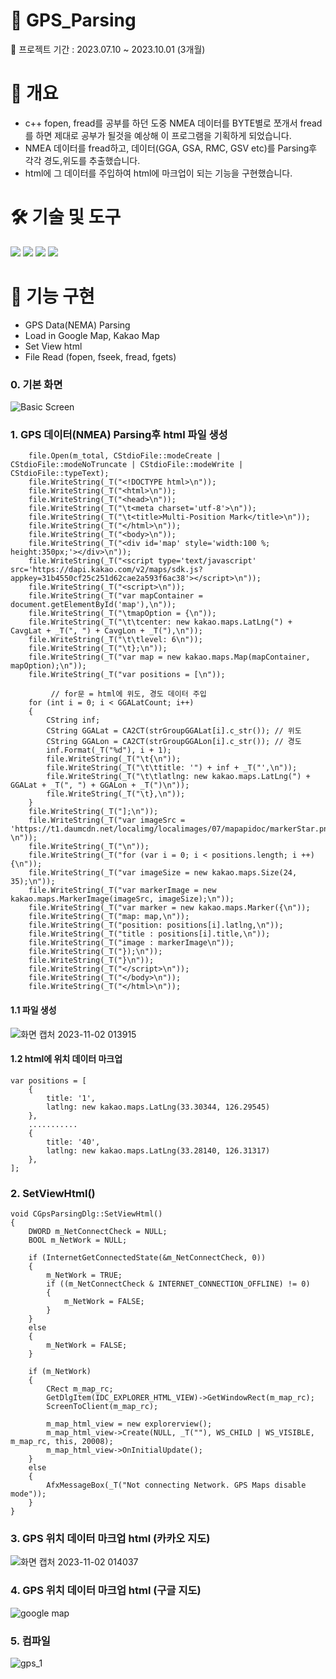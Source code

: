 # 📛 GPS_Parsing

📍 프로젝트 기간 : 2023.07.10 ~ 2023.10.01 (3개월)

# 📌 개요
 - c++ fopen, fread를 공부를 하던 도중 NMEA 데이터를 BYTE별로 쪼개서 fread를 하면 제대로 공부가 될것을 예상해 이 프로그램을 기획하게 되었습니다.
- NMEA 데이터를 fread하고, 데이터(GGA, GSA, RMC, GSV etc)를 Parsing후 각각 경도,위도를 추출했습니다.
- html에 그 데이터를 주입하여 html에 마크업이 되는 기능을 구현했습니다.

# 🛠️ 기술 및 도구
<img src="https://img.shields.io/badge/C++-00599C?style=flat-square&logo=C Sharp&logoColor=white"/> <img src="https://img.shields.io/badge/MFC-239120?style=flat-square&logo=MFC&logoColor=white"/> <img src="https://img.shields.io/badge/html-E34F26?style=flat-square&logo=HTML5&logoColor=white"/> <img src="https://img.shields.io/badge/NMEA-000000?style=flat-square&logo=NMEA&logoColor=white"/>

# 🎏 기능 구현
- GPS Data(NEMA) Parsing
- Load in Google Map, Kakao Map
- Set View html
- File Read (fopen, fseek, fread, fgets)

### 0. 기본 화면

![Basic Screen](https://github.com/JUSEOUNGHYUN/GPS_Parsing/assets/80812790/28a46cf0-2751-485e-8bc2-5f2e6b627b9f)

### 1. GPS 데이터(NMEA) Parsing후 html 파일 생성
    	file.Open(m_total, CStdioFile::modeCreate | CStdioFile::modeNoTruncate | CStdioFile::modeWrite | CStdioFile::typeText);
    	file.WriteString(_T("<!DOCTYPE html>\n"));
    	file.WriteString(_T("<html>\n"));
    	file.WriteString(_T("<head>\n"));
    	file.WriteString(_T("\t<meta charset='utf-8'>\n"));
    	file.WriteString(_T("\t<title>Multi-Position Mark</title>\n"));
    	file.WriteString(_T("</html>\n"));
    	file.WriteString(_T("<body>\n"));
    	file.WriteString(_T("<div id='map' style='width:100 %; height:350px;'></div>\n"));
    	file.WriteString(_T("<script type='text/javascript' src='https://dapi.kakao.com/v2/maps/sdk.js?appkey=31b4550cf25c251d62cae2a593f6ac38'></script>\n"));
    	file.WriteString(_T("<script>\n"));
    	file.WriteString(_T("var mapContainer = document.getElementById('map'),\n"));
    	file.WriteString(_T("\tmapOption = {\n"));
    	file.WriteString(_T("\t\tcenter: new kakao.maps.LatLng(") + CavgLat + _T(", ") + CavgLon + _T("),\n"));
    	file.WriteString(_T("\t\tlevel: 6\n"));
    	file.WriteString(_T("\t};\n"));
    	file.WriteString(_T("var map = new kakao.maps.Map(mapContainer, mapOption);\n"));
    	file.WriteString(_T("var positions = [\n"));
     
             // for문 = html에 위도, 경도 데이터 주입
    	for (int i = 0; i < GGALatCount; i++)
    	{
    		CString inf;
    		CString GGALat = CA2CT(strGroupGGALat[i].c_str()); // 위도 
    		CString GGALon = CA2CT(strGroupGGALon[i].c_str()); // 경도
    		inf.Format(_T("%d"), i + 1);
    		file.WriteString(_T("\t{\n"));
    		file.WriteString(_T("\t\ttitle: '") + inf + _T("',\n"));
    		file.WriteString(_T("\t\tlatlng: new kakao.maps.LatLng(") + GGALat + _T(", ") + GGALon + _T(")\n"));
    		file.WriteString(_T("\t},\n"));
    	}
    	file.WriteString(_T("];\n"));
    	file.WriteString(_T("var imageSrc = 'https://t1.daumcdn.net/localimg/localimages/07/mapapidoc/markerStar.png'; \n"));
    	file.WriteString(_T("\n"));
    	file.WriteString(_T("for (var i = 0; i < positions.length; i ++) {\n"));
    	file.WriteString(_T("var imageSize = new kakao.maps.Size(24, 35);\n"));
    	file.WriteString(_T("var markerImage = new kakao.maps.MarkerImage(imageSrc, imageSize);\n"));
    	file.WriteString(_T("var marker = new kakao.maps.Marker({\n"));
    	file.WriteString(_T("map: map,\n"));
    	file.WriteString(_T("position: positions[i].latlng,\n"));
    	file.WriteString(_T("title : positions[i].title,\n"));
    	file.WriteString(_T("image : markerImage\n"));
    	file.WriteString(_T("});\n"));
    	file.WriteString(_T("}\n"));
    	file.WriteString(_T("</script>\n"));
    	file.WriteString(_T("</body>\n"));
    	file.WriteString(_T("</html>\n"));

#### 1.1 파일 생성

![화면 캡처 2023-11-02 013915](https://github.com/JUSEOUNGHYUN/GPS_Parsing/assets/80812790/2350b7c3-4ab2-4b7c-8ad8-af03c4b41cb3)

#### 1.2 html에 위치 데이터 마크업
    var positions = [
    	{
    		title: '1',
    		latlng: new kakao.maps.LatLng(33.30344, 126.29545)
    	},
    	...........
    	{
    		title: '40',
    		latlng: new kakao.maps.LatLng(33.28140, 126.31317)
    	},
    ];

### 2. SetViewHtml()
    void CGpsParsingDlg::SetViewHtml()
    {
    	DWORD m_NetConnectCheck = NULL;
    	BOOL m_NetWork = NULL;
    
    	if (InternetGetConnectedState(&m_NetConnectCheck, 0))
    	{
    		m_NetWork = TRUE;
    		if ((m_NetConnectCheck & INTERNET_CONNECTION_OFFLINE) != 0)
    		{
    			m_NetWork = FALSE;
    		}
    	}
    	else
    	{
    		m_NetWork = FALSE;
    	}
    
    	if (m_NetWork)
    	{
    		CRect m_map_rc;
    		GetDlgItem(IDC_EXPLORER_HTML_VIEW)->GetWindowRect(m_map_rc);
    		ScreenToClient(m_map_rc);
    
    		m_map_html_view = new explorerview();
    		m_map_html_view->Create(NULL, _T(""), WS_CHILD | WS_VISIBLE, m_map_rc, this, 20008);
    		m_map_html_view->OnInitialUpdate();
    	}
    	else
    	{
    		AfxMessageBox(_T("Not connecting Network. GPS Maps disable mode"));
    	}
    }

### 3. GPS 위치 데이터 마크업 html (카카오 지도)

![화면 캡처 2023-11-02 014037](https://github.com/JUSEOUNGHYUN/GPS_Parsing/assets/80812790/9876dff4-4e88-4efe-bb61-6d8b180b95ef)

### 4. GPS 위치 데이터 마크업 html (구글 지도)

![google map](https://github.com/JUSEOUNGHYUN/GPS_Parsing/assets/80812790/55166722-d56a-4804-af77-f214eeb619df)

### 5. 컴파일

![gps_1](https://github.com/JUSEOUNGHYUN/GPS_Parsing/assets/80812790/3012a40e-aecb-44d7-9187-b9ddee384879)
